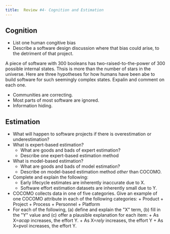 ```yaml
---
title:  Review #4- Cognition and Estimation
---
```



## Cognition

+ List one human congitive bias
+ Describe a software design discussion where that bias could arise, to the detriment of that project.

A piece of software with 300 booleans has two-raised-to-the-power of 300 possible internal states. Thsis
is more than the number of stars in the universe. Here are three hypotheses for how humans
have been abe to build software for such seemingly complex states. Expalin and comment on each one.

+ Communities are correcting.
+ Most parts of most software are ignored.
+ Information hiding.

## Estimation

+ What will happen to software projects if  there is overestimation or underestimation?
+ What is expert-based estimation?
    + What are goods and bads of expert estimation?
    + Describe one expert-based estimation method
+ What is model-based estimation? 
    + What are goods and bads of model estimation?
    + Describe on model-based estimation method _other_ than COCOMO.
+ Complete and explain the following:
    + Early lifecycle estimates are inherently inaccurate due to X.
    + Software effort estimation datasets are inherently small due to Y.
+ COCOMO collects data in one of five categories. Give an example of one COCOMO
  attribute in each of the following categories:
	  + Product
	  + Project
	  + Process
	  + Personnel
	  + Platform
+ For each of the following, (a) define and explain the "X" term, (b) fill in the "Y" value
  and (c) offer a plausible explanation for each item:
      + As X=_acap_ increases, the effort Y.
	  + As X=_rely_ increases, the effort Y
	  + As X=pvol increases, the effort Y.

